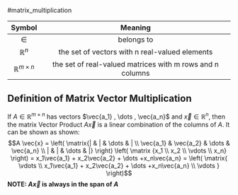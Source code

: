#matrix_multiplication 

|           Symbol          	|                          Meaning                          	|
|:-------------------------:	|:---------------------------------------------------------:	|
|           $\in$           	|                         belongs to                        	|
|       $\mathbb{R}^n$      	|       the set of vectors with n real-valued elements      	|
| $\mathbb{R}^{m \times n}$ 	| the set of real-valued matrices with m rows and n columns 	|

## Definition of Matrix Vector Multiplication
If $A \in \mathbb{R}^{m \times n}$ has vectors $\vec{a_1} , \dots , \vec{a_n}$ and $\vec{x} \in \mathbb{R}^{n},$ then the matrix Vector Product $A \vec{x}$ is a linear combination of the columns of $A$. It can be shown as shown:
$$A \vec{x} = \left( \matrix{| & | & \dots & | \\ \vec{a_1} & \vec{a_2} & \dots & \vec{a_n} \\ | & | & \dots & |} \right) \left( \matrix {x_1 \\ x_2 \\ \vdots \\ x_n}  \right) = x_1\vec{a_1} + x_2\vec{a_2} + \dots +x_n\vec{a_n} = \left( \matrix{ \vdots   \\ x_1\vec{a_1} + x_2\vec{a_2} + \dots +x_n\vec{a_n} \\  \vdots } \right)$$
**NOTE: $A \vec{x}$ is always in the span of $A$**




